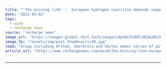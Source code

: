 ```yaml
---
title: "'The missing link' -  European hydrogen coalition demands support schemes and tax action"
date: "2021-03-03"
tags: 
  - wind
  - recharge news
source: "recharge news"
image_url: "https://images-global.nhst.tech/image/L0ptNzZ1dHlLdEZwa013UGJYeHBXbGM4NzhraU00TDIxc3hwQ0dmOGdyRT0=/nhst/binary/50596d200fe0041e4e99fddfeefc7dc5"
image_fp: "/assets/img/post_thumbnails/48.jpg"
lead: "Group including Orsted, Iberdrola and Vestas makes series of policy recommendations for emerging renewable hydrogen sector to take off"
article_url: "https://www.rechargenews.com/wind/the-missing-link-european-hydrogen-coalition-demands-support-schemes-and-tax-action/2-1-973373"
---
```


---
